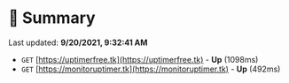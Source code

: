 # 📖 Summary
Last updated: **9/20/2021, 9:32:41 AM**

- `GET` [https://uptimerfree.tk](https://uptimerfree.tk) - **Up** (1098ms)
- `GET` [https://monitoruptimer.tk](https://monitoruptimer.tk) - **Up** (492ms)
